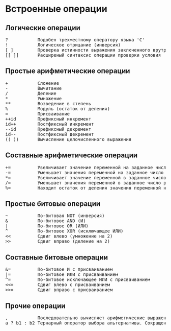# Встроенные операции

## Логические операции
<pre>
?           Подобен трехместному оператору языка 'C'
!           Логическое отрицание (инверсия)
[ ]         Проверка истинности выражения заключенного врутри скобок
[[ ]]       Расширеный синтаксис операции проверки условия
</pre>

## Простые арифметические операции
<pre>
+           Сложение
-           Вычитание
/           Деление
*           Умножение
**          Возведение в степень
%           Модуль (остаток от деления)
=           Присваивание
++id        Префиксный инкремент
id++        Постфиксный инкремент
--id        Префиксный декремент
id--        Постфиксный декремент
(( ))       Вычисление целочисленного выражения
</pre>

## Составные арифметические операции
<pre>
+=          Увеличивает значение переменной на заданное число
-=          Уменьшает значения переменной на заданное число
*=          Увеличивает значение переменной в заданное число раз
/=          Уменьшает значения переменной в заданное число раз
%=          Находит остаток от деления значения переменной на заданное число
</pre>

## Простые битовые операции
<pre>
~           По-битовая NOT (инверсия)
&           По-битовое AND (И)
|           По-битовое OR (ИЛИ)
^           По-битовое XOR (исключающее ИЛИ)
<<          Cдвиг влево (умножение на 2)
>>          Cдвиг вправо (деление на 2)
</pre>

## Составные битовые операции
<pre>
&=          По-битовое И с присваиванием
|=          По-битовое ИЛИ с присваиванием
^=          По-битовое исключающее ИЛИ с присваиванием
<<=         Сдвиг влево с присваиванием
>>=         Сдвиг вправо с присваиванием
</pre>

## Прочие операции
<pre>
,           Последовательно вычисляет арифметические выражения. Возвращает результат последнего
a ? b1 : b2 Тернарный оператор выбора альтернативы. Сокращенный if-then-else
</pre>
